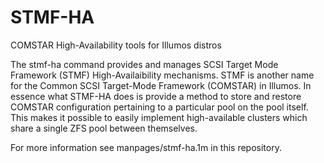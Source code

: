 STMF-HA
=======

COMSTAR High-Availability tools for Illumos distros

The stmf-ha command provides and manages SCSI Target Mode Framework
(STMF) High-Availaibility mechanisms. STMF is another name for the
Common SCSI Target-Mode Framework (COMSTAR) in Illumos. In essence
what STMF-HA does is provide a method to store and restore COMSTAR 
configuration pertaining to a particular pool on the pool itself. This
makes it possible to easily implement high-available clusters which 
share a single ZFS pool between themselves.

For more information see manpages/stmf-ha.1m in this repository.
